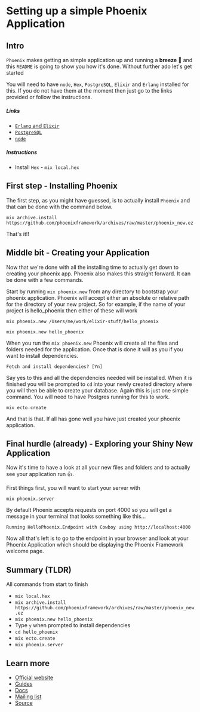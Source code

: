 # Setting up a simple Phoenix Application

## Intro

`Phoenix` makes getting an simple application up and running a **breeze** 💨 and this `README` is going to show you how it's done. Without further ado let's get started

You will need to have `node`, `Hex`, `PostgreSQL`, `Elixir` and `Erlang` installed for this. If you do not have them at the moment then just go to the links provided or follow the instructions.

##### Links

+ [`Erlang` and `Elixir`](http://elixir-lang.org/install.html)
+ [`PostgreSQL`](https://wiki.postgresql.org/wiki/Detailed_installation_guides)
+ [`node`](https://nodejs.org/en/download/)

##### Instructions

+ Install `Hex` - `mix local.hex`

## First step - Installing Phoenix

The first step, as you might have guessed, is to actually install
`Phoenix` and that can be done with the command below.

`mix archive.install https://github.com/phoenixframework/archives/raw/master/phoenix_new.ez`

That's it!!

## Middle bit - Creating your Application

Now that we're done with all the installing time to actually get down to creating your phoenix app.
Phoenix also makes this straight forward. It can be done with a few commands.

Start by running `mix phoenix.new` from any directory to bootstrap your phoenix application. Phoenix will accept either an absolute or relative path for the directory of your new project. So for example, if the name of your project is hello_phoenix then either of these will work

`mix phoenix.new /Users/me/work/elixir-stuff/hello_phoenix`

`mix phoenix.new hello_phoenix`

When you run the `mix phoenix.new` Phoenix will create all the files and folders needed for the application. Once that is done it will as you if you want to install dependencies.

`Fetch and install dependencies? [Yn]`

Say yes to this and all the dependencies needed will be installed. When it is finished you will be prompted to `cd` into your newly created directory where you will then be able to create your database. Again this is just one simple command. You will need to have Postgres running for this to work.

`mix ecto.create`


And that is that. If all has gone well you have just created your phoenix application.

## Final hurdle (already) - Exploring your Shiny New Application

Now it's time to have a look at all your new files and folders and to actually see your application run 👍.

First things first, you will want to start your server with

`mix phoenix.server`

By default Phoenix accepts requests on port 4000 so you will get a message in your terminal that looks something like this...

`Running HelloPhoenix.Endpoint with Cowboy using http://localhost:4000`

Now all that's left is to go to the endpoint in your browser and look at your Phoenix Application which should be displaying the Phoenix Framework welcome page.

## Summary (TLDR)

All commands from start to finish

+ `mix local.hex`
+ `mix archive.install https://github.com/phoenixframework/archives/raw/master/phoenix_new.ez`
+ `mix phoenix.new hello_phoenix`
+ Type `y` when prompted to install dependencies
+ `cd hello_phoenix`
+ `mix ecto.create`
+ `mix phoenix.server`

## Learn more

+ [Official website](http://www.phoenixframework.org/)
+ [Guides](http://www.phoenixframework.org/docs/overview)
+ [Docs](https://hexdocs.pm/phoenix/Phoenix.html)
+ [Mailing list](http://groups.google.com/group/phoenix-talk)
+ [Source](https://github.com/phoenixframework/phoenix)
